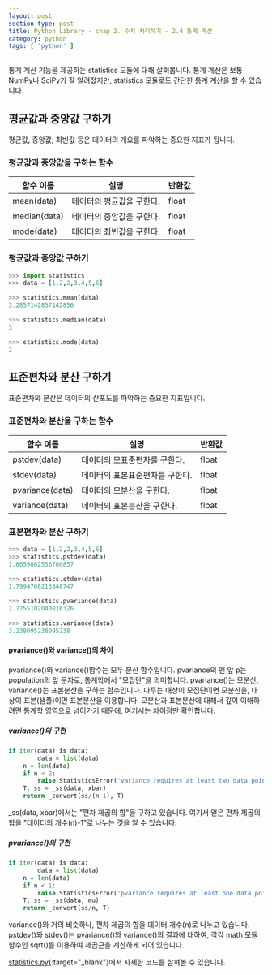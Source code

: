 ```yaml
---
layout: post
section-type: post
title: Python Library - chap 2. 수치 처리하기 - 2.4 통계 계산
category: python
tags: [ 'python' ]
---
```

통계 계산 기능을 제공하는 statistics 모듈에 대해 살펴봅니다. 통계 계산은 보통 NumPy나 SciPy가 잘 알려졌지만, statistics 모듈로도 간단한 통계 계산을 할 수 있습니다.

## 평균값과 중앙값 구하기
평균값, 중앙값, 최빈값 등은 데이터의 개요를 파악하는 중요한 지표가 됩니다.

### 평균값과 중앙값을 구하는 함수

함수 이름 | 설명 | 반환값
---|---|---
mean(data) | 데이터의 평균값을 구한다. | float
median(data) | 데이터의 중앙값을 구한다. | float
mode(data) | 데이터의 최빈값을 구한다. | float

### 평균값과 중앙값 구하기

```python
>>> import statistics
>>> data = [1,2,2,3,4,5,6]

>>> statistics.mean(data)
3.2857142857142856

>>> statistics.median(data)
3

>>> statistics.mode(data)
2
```

## 표준편차와 분산 구하기
표준편차와 분산은 데이터의 산포도를 파악하는 중요한 지표입니다.

### 표준편차와 분산을 구하는 함수

함수 이름 | 설명 | 반환값
---|---|---
pstdev(data) | 데이터의 모표준편차를 구한다. | float
stdev(data) |데이터의 표본표준편차를 구한다. | float
pvariance(data) | 데이터의 모분산을 구한다. | float
variance(data) | 데이터의 표본분산을 구한다. | float

### 표본편차와 분산 구하기

```python
>>> data = [1,2,2,3,4,5,6]
>>> statistics.pstdev(data)
1.6659862556700857

>>> statistics.stdev(data)
1.7994708216848747

>>> statistics.pvariance(data)
2.7755102040816326

>>> statistics.variance(data)
3.238095238095238
```

#### pvariance()와 variance()의 차이  
pvariance()와  variance()함수는 모두 분산 함수입니다. pvariance의 맨 앞 p는 population의 앞 문자로, 통계학에서 "모집단"을 의미합니다. pvariance()는 모분산, variance()는 표본분산을 구하는 함수입니다. 다루는 대상이 모집단이면 모분산을, 대상이 표본(샘플)이면 표본분산을 이용합니다. 모분산과 표본분산에 대해서 깊이 이해하려면 통계학 영역으로 넘어가기 때문에, 여기서는 차이점만 확인합니다.  

##### variance()의 구현

```python
if iter(data) is data:
        data = list(data)
    n = len(data)
    if n < 2:
        raise StatisticsError('variance requires at least two data points')
    T, ss = _ss(data, xbar)
    return _convert(ss/(n-1), T)
```
\_ss(data, xbar)에서는 "편차 제곱의 합"을 구하고 있습니다. 여기서 얻은 편차 제곱의 합을 "데이터의 개수(n)-1"로 나누는 것을 알 수 있습니다.

##### pvariance()의 구현

```python
if iter(data) is data:
        data = list(data)
    n = len(data)
    if n < 1:
        raise StatisticsError('pvariance requires at least one data point')
    T, ss = _ss(data, mu)
    return _convert(ss/n, T)
```
variance()와 거의 비슷하나, 편차 제곱의 합을 데이터 개수(n)로 나누고 있습니다. pstdev()와 stdev()는 pvariance()와 variance()의 결과에 대하여, 각각 math 모듈함수인 sqrt()를 이용하여 제곱근을 계산하게 되어 있습니다.

[statistics.py](https://github.com/python/cpython/blob/master/Lib/statistics.py){:target="\_blank"}에서 자세한 코드를 살펴볼 수 있습니다.
